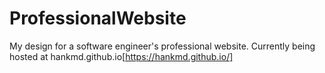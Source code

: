 # ProfessionalWebsite
My design for a software engineer's professional website.
Currently being hosted at hankmd.github.io[https://hankmd.github.io/]
